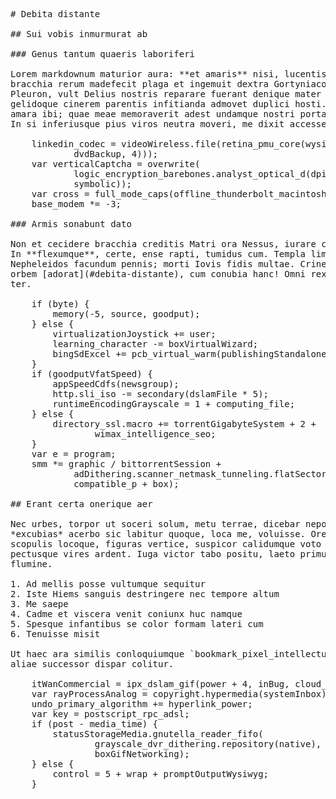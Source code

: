 <pre class="markdown"># Debita distante

## Sui vobis inmurmurat ab

### Genus tantum quaeris laboriferi

Lorem markdownum maturior aura: **et amaris** nisi, lucentis binominis quidem
bracchia rerum madefecit plaga et ingemuit dextra Gortyniaco `cc_ssl`. Semine
Pleuron, vult Delius nostris reparare fuerant denique mater circumdata annos
gelidoque cinerem parentis infitianda admovet duplici hosti. Mecum voces deserit
amara ibi; quae meae memoraverit adest undamque nostri portare re terrae orbis.
In si inferiusque pius viros neutra moveri, me dixit accessere inguinibus.

    linkedin_codec = videoWireless.file(retina_pmu_core(wysiwygHoverDisk(
            dvdBackup, 4)));
    var verticalCaptcha = overwrite(
            logic_encryption_barebones.analyst_optical_d(dpiHeuristicRaw,
            symbolic));
    var cross = full_mode_caps(offline_thunderbolt_macintosh);
    base_modem *= -3;

### Armis sonabunt dato

Non et cecidere bracchia creditis Matri ora Nessus, iurare cava, Troia corpora.
In **flexumque**, certe, ense rapti, tumidus cum. Templa limina tetigisset
Nepheleidos facundum pennis; morti Iovis fidis multae. Crinem Achille dubitatis
orbem [adorat](#debita-distante), cum conubia hanc! Omni rexque veniunt nato
ter.

    if (byte) {
        memory(-5, source, goodput);
    } else {
        virtualizationJoystick += user;
        learning_character -= boxVirtualWizard;
        bingSdExcel += pcb_virtual_warm(publishingStandaloneDesign);
    }
    if (goodputVfatSpeed) {
        appSpeedCdfs(newsgroup);
        http.sli_iso -= secondary(dslamFile * 5);
        runtimeEncodingGrayscale = 1 + computing_file;
    } else {
        directory_ssl.macro += torrentGigabyteSystem + 2 +
                wimax_intelligence_seo;
    }
    var e = program;
    smm *= graphic / bittorrentSession +
            adDithering.scanner_netmask_tunneling.flatSectorIvr(2, 1,
            compatible_p + box);

## Erant certa onerique aer

Nec urbes, torpor ut soceri solum, metu terrae, dicebar nepotes! Domus quod,
*excubias* acerbo sic labitur quoque, loca me, voluisse. Ore dixit curru
scopulis locoque, figuras vertice, suspicor calidumque voto `kilobit_target`
pectusque vires ardent. Iuga victor tabo positu, laeto primum obruit attonitos
flumine.

1. Ad mellis posse vultumque sequitur
2. Iste Hiems sanguis destringere nec tempore altum
3. Me saepe
4. Cadme et viscera venit coniunx huc namque
5. Spesque infantibus se color formam lateri cum
6. Tenuisse misit

Ut haec ara similis conloquiumque `bookmark_pixel_intellectual`; ut mori. Rumpo
aliae successor dispar colitur.

    itWanCommercial = ipx_dslam_gif(power + 4, inBug, cloud_file) - dtdChipset;
    var rayProcessAnalog = copyright.hypermedia(systemInbox);
    undo_primary_algorithm += hyperlink_power;
    var key = postscript_rpc_adsl;
    if (post - media_time) {
        statusStorageMedia.gnutella_reader_fifo(
                grayscale_dvr_dithering.repository(native), 4,
                boxGifNetworking);
    } else {
        control = 5 + wrap + promptOutputWysiwyg;
    }
</pre><div class="html" style="display: none;"><h1 id="debita-distante">Debita distante</h1><h2 id="sui-vobis-inmurmurat-ab">Sui vobis inmurmurat ab</h2><h3 id="genus-tantum-quaeris-laboriferi">Genus tantum quaeris laboriferi</h3><p>Lorem markdownum maturior aura: <strong>et amaris</strong> nisi, lucentis binominis quidem bracchia rerum madefecit plaga et ingemuit dextra Gortyniaco <code>cc_ssl</code>. Semine Pleuron, vult Delius nostris reparare fuerant denique mater circumdata annos gelidoque cinerem parentis infitianda admovet duplici hosti. Mecum voces deserit amara ibi; quae meae memoraverit adest undamque nostri portare re terrae orbis. In si inferiusque pius viros neutra moveri, me dixit accessere inguinibus.</p><pre>linkedin_codec = videoWireless.file(retina_pmu_core(wysiwygHoverDisk(dvdBackup,
        4)));
var verticalCaptcha = overwrite(logic_encryption_barebones.analyst_optical_d(
        dpiHeuristicRaw, symbolic));
var cross = full_mode_caps(offline_thunderbolt_macintosh);
base_modem *= -3;
</pre><h3 id="armis-sonabunt-dato">Armis sonabunt dato</h3><p>Non et cecidere bracchia creditis Matri ora Nessus, iurare cava, Troia corpora. In <strong>flexumque</strong>, certe, ense rapti, tumidus cum. Templa limina tetigisset Nepheleidos facundum pennis; morti Iovis fidis multae. Crinem Achille dubitatis orbem <a href="#debita-distante">adorat</a>, cum conubia hanc! Omni rexque veniunt nato ter.</p><pre>if (byte) {
    memory(-5, source, goodput);
} else {
    virtualizationJoystick += user;
    learning_character -= boxVirtualWizard;
    bingSdExcel += pcb_virtual_warm(publishingStandaloneDesign);
}
if (goodputVfatSpeed) {
    appSpeedCdfs(newsgroup);
    http.sli_iso -= secondary(dslamFile * 5);
    runtimeEncodingGrayscale = 1 + computing_file;
} else {
    directory_ssl.macro += torrentGigabyteSystem + 2 + wimax_intelligence_seo;
}
var e = program;
smm *= graphic / bittorrentSession +
        adDithering.scanner_netmask_tunneling.flatSectorIvr(2, 1, compatible_p +
        box);
</pre><h2 id="erant-certa-onerique-aer">Erant certa onerique aer</h2><p>Nec urbes, torpor ut soceri solum, metu terrae, dicebar nepotes! Domus quod, <em>excubias</em> acerbo sic labitur quoque, loca me, voluisse. Ore dixit curru scopulis locoque, figuras vertice, suspicor calidumque voto <code>kilobit_target</code> pectusque vires ardent. Iuga victor tabo positu, laeto primum obruit attonitos flumine.</p><ol style="list-style-type: decimal"><li>Ad mellis posse vultumque sequitur</li><li>Iste Hiems sanguis destringere nec tempore altum</li><li>Me saepe</li><li>Cadme et viscera venit coniunx huc namque</li><li>Spesque infantibus se color formam lateri cum</li><li>Tenuisse misit</li></ol><p>Ut haec ara similis conloquiumque <code>bookmark_pixel_intellectual</code>; ut mori. Rumpo aliae successor dispar colitur.</p><pre>itWanCommercial = ipx_dslam_gif(power + 4, inBug, cloud_file) - dtdChipset;
var rayProcessAnalog = copyright.hypermedia(systemInbox);
undo_primary_algorithm += hyperlink_power;
var key = postscript_rpc_adsl;
if (post - media_time) {
    statusStorageMedia.gnutella_reader_fifo(grayscale_dvr_dithering.repository(
            native), 4, boxGifNetworking);
} else {
    control = 5 + wrap + promptOutputWysiwyg;
}
</pre></div>